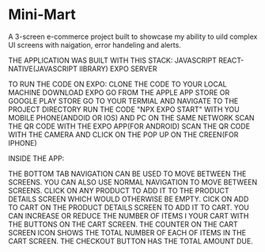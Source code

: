 # Mini-Mart
A 3-screen e-commerce project built to showcase my ability to uild complex UI screens with naigation, error handeling and alerts.

THE APPLICATION WAS BUILT WITH THIS STACK: 
JAVASCRIPT
REACT-NATIVE(JAVASCRIPT lIBRARY)
EXPO SERVER

TO RUN THE CODE ON EXPO:
CLONE THE CODE TO YOUR LOCAL MACHINE 
DOWNLOAD EXPO GO FROM THE APPLE APP STORE OR GOOGLE PLAY STORE
GO TO YOUR TERMIAL AND NAVIGATE TO THE PROJECT DIRECTORY
RUN THE CODE "NPX EXPO START" WITH YOU MOBILE PHONE(ANDOID OR IOS) AND PC ON THE SAME NETWORK
SCAN THE QR CODE WITH THE EXPO APP(FOR ANDROID)
SCAN THE QR CODE WITH THE CAMERA AND CLICK ON THE POP UP ON THE CREEN(FOR IPHONE)

INSIDE THE APP: 

THE BOTTOM TAB NAVIGATION CAN BE USED TO MOVE BETWEEN THE SCREENS.
YOU CAN ALSO USE NORMAL NAVIGATION TO MOVE BETWEEN SCREENS. 
CLICK ON ANY PRODUCT TO ADD IT TO THE PRODUCT DETAILS SCREEN WHICH WOULD OTHERWISE BE EMPTY.
CICK ON ADD TO CART ON THE PRODUCT DETAILS SCREEN TO ADD IT TO CART. 
YOU CAN INCREASE OR REDUCE THE NUMBER OF ITEMS I YOUR CART WITH THE BUTTONS ON THE CART SCREEN.
THE COUNTER ON THE CART SCREEN ICON SHOWS THE TOTAL NUMBER OF EACH OF ITEMS IN THE CART SCREEN. 
THE CHECKOUT BUTTON HAS THE TOTAL AMOUNT DUE. 






